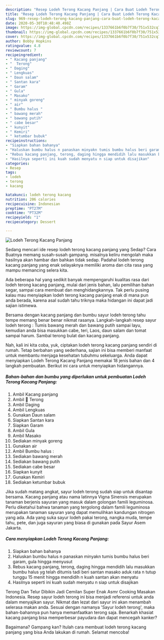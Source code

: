 ```yaml
---
description: "Resep Lodeh Terong Kacang Panjang | Cara Buat Lodeh Terong Kacang Panjang Yang Mudah Dan Praktis"
title: "Resep Lodeh Terong Kacang Panjang | Cara Buat Lodeh Terong Kacang Panjang Yang Mudah Dan Praktis"
slug: 969-resep-lodeh-terong-kacang-panjang-cara-buat-lodeh-terong-kacang-panjang-yang-mudah-dan-praktis
date: 2020-05-30T10:48:40.498Z
image: https://img-global.cpcdn.com/recipes/1337661b6f0b7f30/751x532cq70/lodeh-terong-kacang-panjang-foto-resep-utama.jpg
thumbnail: https://img-global.cpcdn.com/recipes/1337661b6f0b7f30/751x532cq70/lodeh-terong-kacang-panjang-foto-resep-utama.jpg
cover: https://img-global.cpcdn.com/recipes/1337661b6f0b7f30/751x532cq70/lodeh-terong-kacang-panjang-foto-resep-utama.jpg
author: Bobby Hopkins
ratingvalue: 4.8
reviewcount: 7
recipeingredient:
- " Kacang panjang"
- "  Terong"
- " Daging"
- " Lengkuas"
- " Daun salam"
- " Santan kara"
- " Garam"
- " Gula"
- " Masako"
- " minyak goreng"
- " air"
- " Bumbu halus "
- " bawang merah"
- " bawang putih"
- " cabe besar"
- " kunyit"
- " Kemiri"
- " ketumbar bubuk"
recipeinstructions:
- "Siapkan bahan bahanya"
- "Haluskan bumbu halus n panaskan minyakn tumis bumbu halus beri garam, gula hingga menyusut"
- "Rebus kacang panjang, terong, daging hingga mendidih lalu masukkan bumbu halus yg telah ditumis tadi beri santan masako aduk rata n tutup tunggu 15 menit hingga mendidih n kuah santan akan menyatu"
- "Hasilnya seperti ini kuah sudah menyatu n siap untuk disajikan"
categories:
- Resep
tags:
- lodeh
- terong
- kacang

katakunci: lodeh terong kacang 
nutrition: 206 calories
recipecuisine: Indonesian
preptime: "PT27M"
cooktime: "PT32M"
recipeyield: "1"
recipecategory: Dessert

---
```



![Lodeh Terong Kacang Panjang](https://img-global.cpcdn.com/recipes/1337661b6f0b7f30/751x532cq70/lodeh-terong-kacang-panjang-foto-resep-utama.jpg)

Sedang mencari ide resep lodeh terong kacang panjang yang Sedap? Cara Buatnya memang susah-susah gampang. misalnya keliru mengolah maka hasilnya akan hambar dan bahkan tidak sedap. Padahal lodeh terong kacang panjang yang enak selayaknya memiliki aroma dan cita rasa yang mampu memancing selera kita.

Ada beberapa hal yang sedikit banyak mempengaruhi kualitas rasa dari lodeh terong kacang panjang, mulai dari jenis bahan, lalu pemilihan bahan segar, sampai cara membuat dan menghidangkannya. Tak perlu pusing kalau mau menyiapkan lodeh terong kacang panjang enak di mana pun anda berada, karena asal sudah tahu triknya maka hidangan ini dapat jadi sajian istimewa.

Bersama dengan kacang panjang dan bumbu sayur lodeh terong tahu tempe memang benar benar nikmat rasanya. Langkah-langkah resep sayur lodeh terong : Tumis bawang merah dan bawang putih sampai layu, kemudian anda bisa masukkan cabe, teri, Laos, daun salam dan tomat sampai harum. Sambal terong bulat dan kacang panjang.


Nah, kali ini kita coba, yuk, ciptakan lodeh terong kacang panjang sendiri di rumah. Tetap berbahan yang sederhana, sajian ini bisa memberi manfaat untuk membantu menjaga kesehatan tubuhmu sekeluarga. Anda dapat menyiapkan Lodeh Terong Kacang Panjang memakai 18 jenis bahan dan 4 langkah pembuatan. Berikut ini cara untuk menyiapkan hidangannya.

<!--inarticleads1-->

##### Bahan-bahan dan bumbu yang diperlukan untuk pembuatan Lodeh Terong Kacang Panjang:

1. Ambil  Kacang panjang
1. Ambil  🍆 Terong
1. Ambil  Daging
1. Ambil  Lengkuas
1. Gunakan  Daun salam
1. Siapkan  Santan kara
1. Siapkan  Garam
1. Ambil  Gula
1. Ambil  Masako
1. Sediakan  minyak goreng
1. Gunakan  air
1. Ambil  Bumbu halus :
1. Sediakan  bawang merah
1. Sediakan  bawang putih
1. Sediakan  cabe besar
1. Siapkan  kunyit
1. Gunakan  Kemiri
1. Sediakan  ketumbar bubuk


Jika sudah matang angkat, sayur lodeh terong sudah siap untuk disantap bersama. Kacang panjang atau nama latinnya Vigna Sinensis merupakan tanaman berjenis sayuran yang masuk dalam golongan famili leguminosa. Perlu diketahui bahwa tanaman yang tergolong dalam famili leguminosa merupakan tanaman sayuran yang dapat memulihkan kandungan nitrogen yang ada. Ada yang suka sayur lodeh pakai terong, nangka muda, tempe tahu, pete, dan juga sayuran yang biasa di gunakan pada Sayur Asem Jakarta. 

<!--inarticleads2-->

##### Cara menyiapkan Lodeh Terong Kacang Panjang:

1. Siapkan bahan bahanya
1. Haluskan bumbu halus n panaskan minyakn tumis bumbu halus beri garam, gula hingga menyusut
1. Rebus kacang panjang, terong, daging hingga mendidih lalu masukkan bumbu halus yg telah ditumis tadi beri santan masako aduk rata n tutup tunggu 15 menit hingga mendidih n kuah santan akan menyatu
1. Hasilnya seperti ini kuah sudah menyatu n siap untuk disajikan


Terong Dan Telur Dibikin Jadi Cemilan Super Enak Asmr Cooking Masakan Indonesia. Resep sayur lodeh terong ini bisa menjadi referensi untuk anda dalam menyajikan sayur. Nikmat dan lezat dari sayur ini akan menambah selerasa makan anda. Sesuai dengan namanya &#39;Sayur lodeh terong&#39;, maka bahan-bahannya pun hanya memanfaatkan terong saja. Benarkah khasiat kacang panjang bisa memperbesar payudara dan dapat mencegah kanker? 

Bagaimana? Gampang kan? Itulah cara membuat lodeh terong kacang panjang yang bisa Anda lakukan di rumah. Selamat mencoba!
